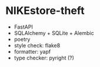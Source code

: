 # NIKEstore-theft

- FastAPI
- SQLAlchemy + SQLite + Alembic
- poetry
- style check: flake8
- formatter: yapf
- type checker: pyright (?)
